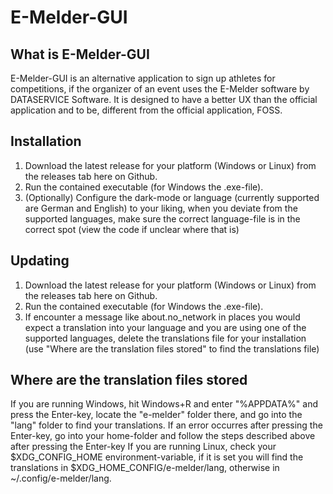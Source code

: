 # E-Melder-GUI
## What is E-Melder-GUI
E-Melder-GUI is an alternative application to sign up athletes for competitions, if the organizer of an event uses the E-Melder software by DATASERVICE Software.
It is designed to have a better UX than the official application and to be, different from the official application, FOSS.

## Installation
1. Download the latest release for your platform (Windows or Linux) from the releases tab here on Github.
2. Run the contained executable (for Windows the .exe-file).
3. (Optionally) Configure the dark-mode or language (currently supported are German and English) to your liking, when you deviate from the supported languages, make sure the correct language-file is in the correct spot (view the code if unclear where that is)

## Updating
1. Download the latest release for your platform (Windows or Linux) from the releases tab here on Github.
2. Run the contained executable (for Windows the .exe-file).
3. If encounter a message like about.no_network in places you would expect a translation into your language and you are using one of the supported languages, delete the translations file for your installation (use "Where are the translation files stored" to find the translations file)

## Where are the translation files stored
If you are running Windows, hit Windows+R and enter "%APPDATA%" and press the Enter-key, locate the "e-melder" folder there, and go into the "lang" folder to find your translations.
If an error occurres after pressing the Enter-key, go into your home-folder and follow the steps described above after pressing the Enter-key
If you are running Linux, check your $XDG_CONFIG_HOME environment-variable, if it is set you will find the translations in $XDG_HOME_CONFIG/e-melder/lang, otherwise in ~/.config/e-melder/lang.
